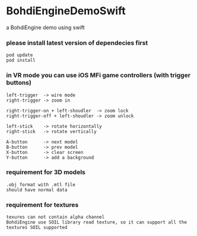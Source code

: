 # BohdiEngineDemoSwift
a BohdiEngine demo using swift

### please install latest version of dependecies first

	pod update
	pod install

### in VR mode you can use iOS MFi game controllers (with trigger buttons)

	left-trigger  -> wire mode
	right-trigger -> zoom in

	right-trigger-on + left-shoudler  -> zoom lock
	right-trigger-off + left-shoudler -> zoom unlock

	left-stick    -> rotate horizontally
	right-stick   -> rotate vertically

	A-button      -> next model
	B-button      -> prev model
	X-button      -> clear screen
	Y-button      -> add a background

### requirement for 3D models

    .obj format with .mtl file
    should have normal data

### requirement for textures

    texures can not contain alpha channel
    BohdiEngine use SOIL library read texture, so it can support all the textures SOIL supported
